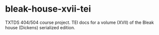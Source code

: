 # bleak-house-xvii-tei
TXTDS 404/504 course project. TEI docs for a volume (XVII) of the Bleak house (Dickens) serialized edition.
